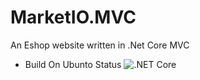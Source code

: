 # MarketIO.MVC
An Eshop website written in .Net Core MVC
- Build On Ubunto Status ![.NET Core](https://github.com/mansoura-cis/MarketIO.MVC/workflows/.NET%20Core/badge.svg?branch=master)

